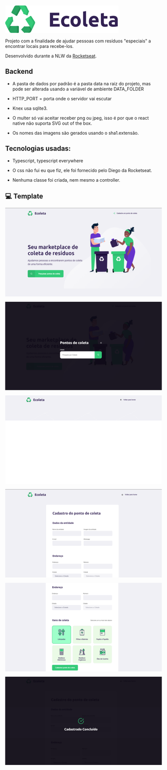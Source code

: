 ![logo com texto](/web/src/assets/logo.svg)


Projeto com a finalidade de ajudar pessoas com resíduos "especiais" a encontrar locais para recebe-los.

Desenvolvido durante a NLW da [Rocketseat](https://rocketseat.com.br/).



## Backend
- A pasta de dados por padrão é a pasta data na raiz do projeto, mas pode ser alterada usando a variável de ambiente DATA_FOLDER

- HTTP_PORT = porta onde o servidor vai escutar

- Knex usa sqlite3. 

- O multer só vai aceitar receber png ou jpeg, isso é por que o react native não suporta SVG out of the box.

- Os nomes das imagens são gerados usando o sha1.extensão.


## Tecnologias usadas:
- Typescript, typescript everywhere

- O css não fui eu que fiz, ele foi fornecido pelo Diego da Rocketseat.

- Nenhuma classe foi criada, nem mesmo a controller.

## 💻 Template

![index](./telas/index.png)

![pesquisa](./telas/pesquisa.png)

![resultado-pesquisa.png](./telas/resultado-pesquisa.png)

![cadastro1](./telas/cadastro1.png)

![cadastro2](./telas/cadastro2.png)

![finaliza-cadastro](./telas/finaliza-cadastro.png)
